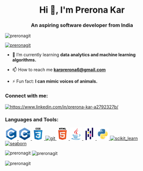 <h1 align="center">Hi 👋, I'm Prerona Kar</h1>
<h3 align="center">An aspiring software developer from India</h3>

<p align="left"> <img src="https://komarev.com/ghpvc/?username=preronagit&label=Profile%20views&color=0e75b6&style=flat" alt="preronagit" /> </p>

<p align="left"> <a href="https://github.com/ryo-ma/github-profile-trophy"><img src="https://github-profile-trophy.vercel.app/?username=preronagit" alt="preronagit" /></a> </p>

- 🌱 I’m currently learning **data analytics and machine learning algorithms.**

- 📫 How to reach me **karprerona6@gmail.com**

- ⚡ Fun fact: **I can mimic voices of animals.**

<h3 align="left">Connect with me:</h3>
<p align="left">
<!-- <a href="https://codepen.io/https://codepen.io/prerona-kar" target="blank"><img align="center" src="https://raw.githubusercontent.com/rahuldkjain/github-profile-readme-generator/master/src/images/icons/Social/codepen.svg" alt="https://codepen.io/prerona-kar" height="30" width="40" /></a> -->
<a href="https://linkedin.com/in/https://www.linkedin.com/in/prerona-kar-a2792327b/" target="blank"><img align="center" src="https://raw.githubusercontent.com/rahuldkjain/github-profile-readme-generator/master/src/images/icons/Social/linked-in-alt.svg" alt="https://www.linkedin.com/in/prerona-kar-a2792327b/" height="30" width="40" /></a>
<!-- <a href="https://www.codechef.com/users/https://www.codechef.com/users/presan_05" target="blank"><img align="center" src="https://cdn.jsdelivr.net/npm/simple-icons@3.1.0/icons/codechef.svg" alt="https://www.codechef.com/users/presan_05" height="30" width="40" /></a>
<a href="https://codeforces.com/profile/https://codeforces.com/profile/prerona_05" target="blank"><img align="center" src="https://raw.githubusercontent.com/rahuldkjain/github-profile-readme-generator/master/src/images/icons/Social/codeforces.svg" alt="https://codeforces.com/profile/prerona_05" height="30" width="40" /></a>
<a href="https://www.leetcode.com/https://leetcode.com/u/presan_05/" target="blank"><img align="center" src="https://raw.githubusercontent.com/rahuldkjain/github-profile-readme-generator/master/src/images/icons/Social/leet-code.svg" alt="https://leetcode.com/u/presan_05/" height="30" width="40" /></a>
<a href="https://auth.geeksforgeeks.org/user/https://www.geeksforgeeks.org/user/karprej22w/" target="blank"><img align="center" src="https://raw.githubusercontent.com/rahuldkjain/github-profile-readme-generator/master/src/images/icons/Social/geeks-for-geeks.svg" alt="https://www.geeksforgeeks.org/user/karprej22w/" height="30" width="40" /></a>
<a href="https://discord.gg/1151195545369583737" target="blank"><img align="center" src="https://raw.githubusercontent.com/rahuldkjain/github-profile-readme-generator/master/src/images/icons/Social/discord.svg" alt="1151195545369583737" height="30" width="40" /></a> -->
</p>

<h3 align="left">Languages and Tools:</h3>
<p align="left"> <a href="https://www.cprogramming.com/" target="_blank" rel="noreferrer"> <img src="https://raw.githubusercontent.com/devicons/devicon/master/icons/c/c-original.svg" alt="c" width="40" height="40"/> </a> <a href="https://www.w3schools.com/cpp/" target="_blank" rel="noreferrer"> <img src="https://raw.githubusercontent.com/devicons/devicon/master/icons/cplusplus/cplusplus-original.svg" alt="cplusplus" width="40" height="40"/> </a> <a href="https://www.w3schools.com/css/" target="_blank" rel="noreferrer"> <img src="https://raw.githubusercontent.com/devicons/devicon/master/icons/css3/css3-original-wordmark.svg" alt="css3" width="40" height="40"/> </a> <a href="https://git-scm.com/" target="_blank" rel="noreferrer"> <img src="https://www.vectorlogo.zone/logos/git-scm/git-scm-icon.svg" alt="git" width="40" height="40"/> </a> <a href="https://www.w3.org/html/" target="_blank" rel="noreferrer"> <img src="https://raw.githubusercontent.com/devicons/devicon/master/icons/html5/html5-original-wordmark.svg" alt="html5" width="40" height="40"/> </a> <a href="https://www.java.com" target="_blank" rel="noreferrer"> <img src="https://raw.githubusercontent.com/devicons/devicon/master/icons/java/java-original.svg" alt="java" width="40" height="40"/> </a> <a href="https://pandas.pydata.org/" target="_blank" rel="noreferrer"> <img src="https://raw.githubusercontent.com/devicons/devicon/2ae2a900d2f041da66e950e4d48052658d850630/icons/pandas/pandas-original.svg" alt="pandas" width="40" height="40"/> </a> <a href="https://www.python.org" target="_blank" rel="noreferrer"> <img src="https://raw.githubusercontent.com/devicons/devicon/master/icons/python/python-original.svg" alt="python" width="40" height="40"/> </a> <a href="https://scikit-learn.org/" target="_blank" rel="noreferrer"> <img src="https://upload.wikimedia.org/wikipedia/commons/0/05/Scikit_learn_logo_small.svg" alt="scikit_learn" width="40" height="40"/> </a> <a href="https://seaborn.pydata.org/" target="_blank" rel="noreferrer"> <img src="https://seaborn.pydata.org/_images/logo-mark-lightbg.svg" alt="seaborn" width="40" height="40"/> </a> </p>

<p><img align="left" src="https://github-readme-stats.vercel.app/api/top-langs?username=preronagit&show_icons=true&locale=en&layout=compact" alt="preronagit" /></p>

<p>&nbsp;<img align="center" src="https://github-readme-stats.vercel.app/api?username=preronagit&show_icons=true&locale=en" alt="preronagit" /></p>

<p><img align="center" src="https://github-readme-streak-stats.herokuapp.com/?user=preronagit&" alt="preronagit" /></p>
